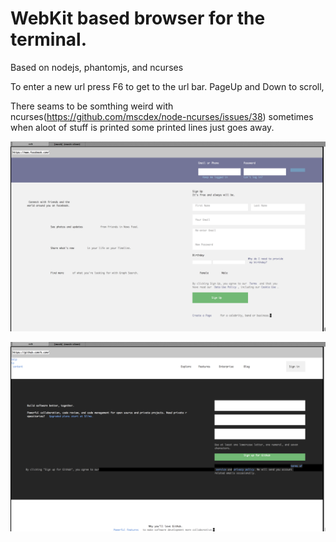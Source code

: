 # WebKit based browser for the terminal.
Based on nodejs, phantomjs, and ncurses

To enter a new url press F6 to get to the url bar.
PageUp and Down to scroll, 

There seams to be somthing weird with ncurses(https://github.com/mscdex/node-ncurses/issues/38) sometimes when aloot of stuff is
printed some printed lines just goes away.

![Facebook screenshot](/misc/Facebook.png)

![Github screenshot](/misc/Github.png)

